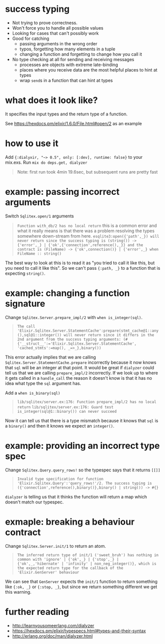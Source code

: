 # success typing

* Not trying to prove correctness.
* Won't force you to handle all possible values
* Looking for cases that can't possibly work
* Good for catching
  * passing arguments in the wrong order
  * typos, forgetting how many elements in a tuple
  * changing a function and forgetting to change how you call it
* No type checking at all for sending and receiving messages
  * processes are objects with extreme late-binding
  * places where you receive data are the most helpful places to hint at types
  * wrap `send`s in a function that can hint at types

# what does it look like?

It specifies the input types and the return type of a function.

See https://hexdocs.pm/elixir/1.6.0/File.html#open/2 as an example

# how to use it

Add `{:dialyxir, "~> 0.5", only: [:dev], runtime: false}` to your mix.exs.
Run `mix do deps.get, dialyzer`

> Note: first run took 4min 19.6sec, but subsequent runs are pretty fast

# example: passing incorrect arguments

Switch `Sqlitex.open/1` arguments

> `Function with_db/2 has no local return` this is a common error and what it really means is that there was a problem resolving the types somewhere down-stream from here.
> `esqlite3:open({'path',_}) will never return since the success typing is (string()) -> {'error',_} | {'ok',{'connection',reference(),_}} and the contract is (FileName) -> {'ok',connection()} | {'error',_} when FileName :: string()`

The best way to look at this is to read it as "you tried to call it like this, but you need to call it like this".
So we can't pass `{:path, _}` to a function that is expecting `string()`.

# example: changing a function signature

Change `Sqlitex.Server.prepare_impl/2` with `when is_integer(sql)`.

> `The call 'Elixir.Sqlitex.Server.StatementCache':prepare(stmt_cache@1::any(),sql@1::integer()) will never return since it differs in the 2nd argument from the success typing arguments: (#{'__struct__':='Elixir.Sqlitex.Server.StatementCache', 'cached_stmts':=map(), _=>_},binary())`

This error actually implies that we are calling `Sqlitex.Server.StatementCache.prepare` incorrectly because it now knows that `sql` will be an integer at that point.
It would be great if `dialyzer` could tell us that we are calling `prepare_impl/2` incorrectly.
If we look up to where it gets called in a `handle_call` the reason it doesn't know is that it has no idea what type the `sql` argument has.

Add a `when is_binary(sql)`

> `lib/sqlitex/server.ex:176: Function prepare_impl/2 has no local return`
> `lib/sqlitex/server.ex:176: Guard test is_integer(sql@1::binary()) can never succeed`

Now it can tell us that there is a type mismatch because it knows that `sql` is a `binary()` and then it knows we expect an `integer()`.

# example: providing an incorrect type spec

Change `Sqlitex.Query.query_rows!` so the typespec says that it returns `[[]]`

> `Invalid type specification for function 'Elixir.Sqlitex.Query':'query_rows!'/2. The success typing is ({'connection',reference(),binary()},binary() | string()) -> #{}`

`dialyzer` is telling us that it thinks the function will return a map which doesn't match our typespec.

# exmaple: breaking a behaviour contract

Change `Sqlitex.Server.init/1` to return an atom.

> `The inferred return type of init/1 ('sweet_bruh') has nothing in common with 'ignore' | {'ok',_} | {'stop',_} | {'ok',_,'hibernate' | 'infinity' | non_neg_integer()}, which is the expected return type for the callback of the 'Elixir.GenServer' behaviour`

We can see that `GenServer` expects the `init/1` function to return something like `{:ok, _}` or `{:stop, _}`, but since we return something different we get this warning.

# further reading

* http://learnyousomeerlang.com/dialyzer
* https://hexdocs.pm/elixir/typespecs.html#types-and-their-syntax
* http://erlang.org/doc/man/dialyzer.html
